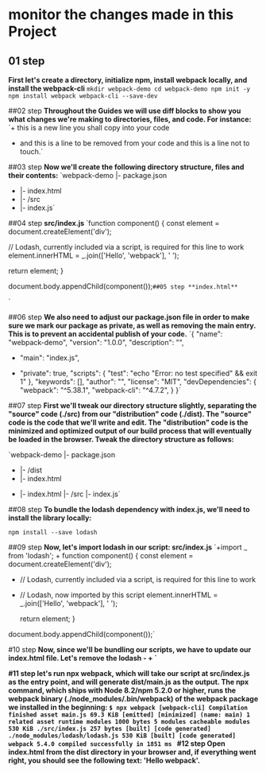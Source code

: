 # monitor the changes made in this Project
## 01 step
**First let's create a directory, initialize npm, install webpack locally, and install the webpack-cli**
`mkdir webpack-demo
cd webpack-demo
npm init -y
npm install webpack webpack-cli --save-dev`

##02 step
**Throughout the Guides we will use diff blocks to show you what changes we're making to directories, files, and code. For instance:**
`+ this is a new line you shall copy into your code
- and this is a line to be removed from your code
  and this is a line not to touch.`

##03 step
**Now we'll create the following directory structure, files and their contents:**
`webpack-demo
|- package.json
+ |- index.html
+ |- /src
+   |- index.js`

##04 step
**src/index.js**
`function component() {
  const element = document.createElement('div');

  // Lodash, currently included via a script, is required for this line to work
  element.innerHTML = _.join(['Hello', 'webpack'], ' ');

  return element;
}

document.body.appendChild(component());`
##05 step
**index.html**
`<!DOCTYPE html>
<html>
  <head>
    <meta charset="utf-8" />
    <title>Getting Started</title>
    <script src="https://unpkg.com/lodash@4.17.20"></script>
  </head>
  <body>
    <script src="./src/index.js"></script>
  </body>
</html>`


##06 step
**We also need to adjust our package.json file in order to make sure we mark our package as private, as well as removing the main entry. This is to prevent an accidental publish of your code.**
`{
   "name": "webpack-demo",
   "version": "1.0.0",
   "description": "",
-  "main": "index.js",
+  "private": true,
   "scripts": {
     "test": "echo \"Error: no test specified\" && exit 1"
   },
   "keywords": [],
   "author": "",
   "license": "MIT",
   "devDependencies": {
     "webpack": "^5.38.1",
     "webpack-cli": "^4.7.2",
   }
 }`

##07 step
**First we'll tweak our directory structure slightly, separating the "source" code (./src) from our "distribution" code (./dist). The "source" code is the code that we'll write and edit. The "distribution" code is the minimized and optimized output of our build process that will eventually be loaded in the browser. Tweak the directory structure as follows:**

`webpack-demo
|- package.json
+ |- /dist
+   |- index.html
- |- index.html
|- /src
  |- index.js`

##08 step
**To bundle the lodash dependency with index.js, we'll need to install the library locally:**

`npm install --save lodash`


##09 step
**Now, let's import lodash in our script: src/index.js**
`+import _ from 'lodash';
+
 function component() {
   const element = document.createElement('div');

-  // Lodash, currently included via a script, is required for this line to work
+  // Lodash, now imported by this script
   element.innerHTML = _.join(['Hello', 'webpack'], ' ');

   return element;
 }

 document.body.appendChild(component());`


#10 step
**Now, since we'll be bundling our scripts, we have to update our index.html file. Let's remove the lodash <script>, as we now import it, and modify the other <script> tag to load the bundle, instead of the raw ./src file: dist/index.html**
` <!DOCTYPE html>
 <html>
   <head>
     <meta charset="utf-8" />
     <title>Getting Started</title>
-    <script src="https://unpkg.com/lodash@4.17.20"></script>
   </head>
   <body>
-    <script src="./src/index.js"></script>
+    <script src="main.js"></script>
   </body>
 </html>`

#11 step
**let's run npx webpack, which will take our script at src/index.js as the entry point, and will generate dist/main.js as the output. The npx command, which ships with Node 8.2/npm 5.2.0 or higher, runs the webpack binary (./node_modules/.bin/webpack) of the webpack package we installed in the beginning:**
`$ npx webpack
[webpack-cli] Compilation finished
asset main.js 69.3 KiB [emitted] [minimized] (name: main) 1 related asset
runtime modules 1000 bytes 5 modules
cacheable modules 530 KiB
  ./src/index.js 257 bytes [built] [code generated]
  ./node_modules/lodash/lodash.js 530 KiB [built] [code generated]
webpack 5.4.0 compiled successfully in 1851 ms
`
#12 step
**Open index.html from the dist directory in your browser and, if everything went right, you should see the following text: 'Hello webpack'.**
